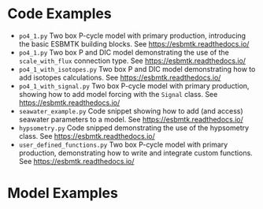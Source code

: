 

# Code Examples

-   `po4_1.py` Two box P-cycle model with primary production, introducing the basic ESBMTK building blocks.  See <https://esbmtk.readthedocs.io/>
-   `po4_1.py` Two box P and DIC model demonstrating the use of the `scale_with_flux` connection type. See <https://esbmtk.readthedocs.io/>
-   `po4_1_with_isotopes.py` Two box P and DIC model demonstrating how to add isotopes calculations. See <https://esbmtk.readthedocs.io/>
-   `po4_1_with_signal.py` Two box P-cycle model with primary production, showing how to add model forcing with the `Signal` class. See <https://esbmtk.readthedocs.io/>
-   `seawater_example.py` Code snippet showing how to add (and access) seawater parameters to a model. See <https://esbmtk.readthedocs.io/>
-   `hypsometry.py` Code snipped demonstrating the use of the hypsometry class. See <https://esbmtk.readthedocs.io/>
-   `user_defined_functions.py` Two box P-cycle model with primary production, demonstrating how to write and integrate custom functions. See <https://esbmtk.readthedocs.io/>


# Model Examples

